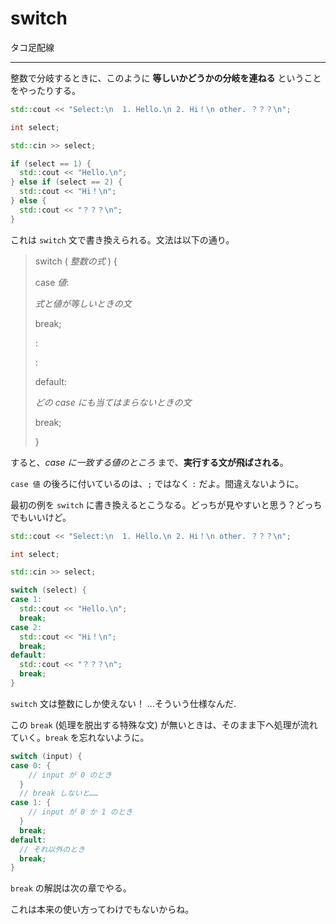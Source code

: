 # switch

タコ足配線

---

整数で分岐するときに、このように **等しいかどうかの分岐を連ねる** ということをやったりする。

```cpp
std::cout << "Select:\n  1. Hello.\n 2. Hi！\n other. ？？？\n";

int select;

std::cin >> select;

if (select == 1) {
  std::cout << "Hello.\n";
} else if (select == 2) {
  std::cout << "Hi！\n";
} else {
  std::cout << "？？？\n";
}
```

これは `switch` 文で書き換えられる。文法は以下の通り。

> switch ( *整数の式* ) {
> 
> case *値*:
> 
>   *式と値が等しいときの文*
> 
>   break;
> 
>   :
> 
>   :
> 
> default:
> 
>   *どの case にも当てはまらないときの文*
> 
>   break;
> 
> }

すると、*case に一致する値のところ* まで、**実行する文が飛ばされる**。

`case 値` の後ろに付いているのは、`;` ではなく `:` だよ。間違えないように。


最初の例を `switch` に書き換えるとこうなる。どっちが見やすいと思う？どっちでもいいけど。

```cpp
std::cout << "Select:\n  1. Hello.\n 2. Hi！\n other. ？？？\n";

int select;

std::cin >> select;

switch (select) {
case 1:
  std::cout << "Hello.\n";
  break;
case 2:
  std::cout << "Hi！\n";
  break;
default:
  std::cout << "？？？\n";
  break;
}
```

`switch` 文は整数にしか使えない！ ...そういう仕様なんだ.

この `break` (処理を脱出する特殊な文) が無いときは、そのまま下へ処理が流れていく。`break` を忘れないように。

```cpp
switch (input) {
case 0: {
    // input が 0 のとき
  }
  // break しないと……
case 1: {
    // input が 0 か 1 のとき
  }
  break;
default:
  // それ以外のとき
  break;
}
```

`break` の解説は次の章でやる。

これは本来の使い方ってわけでもないからね。
